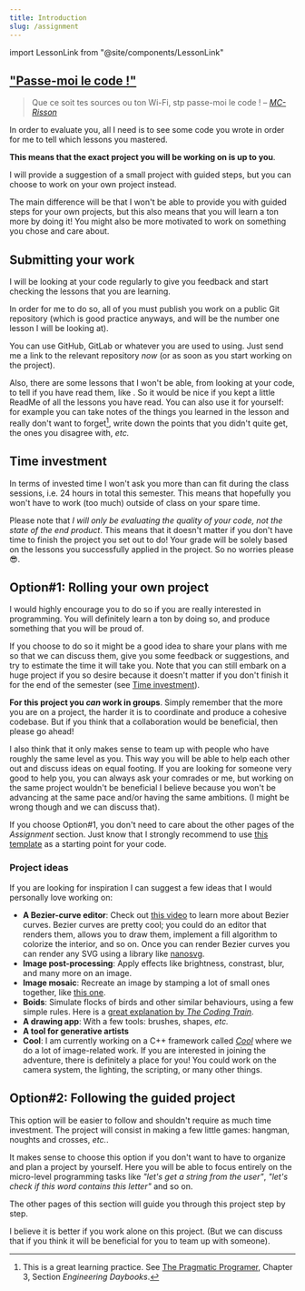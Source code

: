 ```yaml
---
title: Introduction
slug: /assignment
---
```

import LessonLink from "@site/components/LessonLink"

## ["Passe-moi le code !"](https://www.youtube.com/watch?v=59lC-XnPgBE&ab_channel=LaCineTech)

> Que ce soit tes sources ou ton Wi-Fi, stp passe-moi le code ! 
– [*MC-Risson*](https://www.youtube.com/watch?v=59lC-XnPgBE&ab_channel=LaCineTech)

In order to evaluate you, all I need is to see some code you wrote in order for me to tell which lessons you mastered.

**This means that the exact project you will be working on is up to you**.

I will provide a suggestion of a small project with guided steps, but you can choose to work on your own project instead.

The main difference will be that I won't be able to provide you with guided steps for your own projects, but this also means that you will learn a ton more by doing it! You might also be more motivated to work on something you chose and care about.

## Submitting your work

I will be looking at your code regularly to give you feedback and start checking the lessons that you are learning.

In order for me to do so, all of you must publish you work on a public Git repository (which is good practice anyways, and will be the number one lesson I will be looking at).

You can use GitHub, GitLab or whatever you are used to using. Just send me a link to the relevant repository *now* (or as soon as you start working on the project).

Also, there are some lessons that I won't be able, from looking at your code, to tell if you have read them, like <LessonLink slug="master-your-ide"/>. So it would be nice if you kept a little ReadMe of all the lessons you have read. You can also use it for yourself: for example you can take notes of the things you learned in the lesson and really don't want to forget[^1], write down the points that you didn't quite get, the ones you disagree with, *etc.*

[^1]: This is a great learning practice. See [The Pragmatic Programer](https://pragprog.com/titles/tpp20/the-pragmatic-programmer-20th-anniversary-edition/), Chapter 3, Section *Engineering Daybooks*.

## Time investment

In terms of invested time I won't ask you more than can fit during the class sessions, i.e. 24 hours in total this semester. This means that hopefully you won't have to work (too much) outside of class on your spare time.

Please note that *I will only be evaluating the quality of your code, not the state of the end product*. This means that it doesn't matter if you don't have time to finish the project you set out to do! Your grade will be solely based on the lessons you successfully applied in the project. So no worries please 😎.

## Option#1: Rolling your own project

I would highly encourage you to do so if you are really interested in programming. You will definitely learn a ton by doing so, and produce something that you will be proud of.

If you choose to do so it might be a good idea to share your plans with me so that we can discuss them, give you some feedback or suggestions, and try to estimate the time it will take you. Note that you can still embark on a huge project if you so desire because it doesn't matter if you don't finish it for the end of the semester (see [Time investment](#time-investment)).

**For this project you _can_ work in groups**. Simply remember that the more you are on a project, the harder it is to coordinate and produce a cohesive codebase. But if you think that a collaboration would be beneficial, then please go ahead!

I also think that it only makes sense to team up with people who have roughly the same level as you. This way you will be able to help each other out and discuss ideas on equal footing. If you are looking for someone very good to help you, you can always ask your comrades or me, but working on the same project wouldn't be beneficial I believe because you won't be advancing at the same pace and/or having the same ambitions. (I might be wrong though and we can discuss that).

If you choose Option#1, you don't need to care about the other pages of the *Assignment* section. Just know that I strongly recommend to use [this template](https://github.com/JulesFouchy/Simple-Cpp-Setup) as a starting point for your code.

### Project ideas

If you are looking for inspiration I can suggest a few ideas that I would personally love working on:

 - **A Bezier-curve editor**: Check out [this video](https://youtu.be/aVwxzDHniEw) to learn more about Bezier curves. Bezier curves are pretty cool; you could do an editor that renders them, allows you to draw them, implement a fill algorithm to colorize the interior, and so on. Once you can render Bezier curves you can render any SVG using a library like [nanosvg](https://github.com/memononen/nanosvg).
 - **Image post-processing**: Apply effects like brightness, constrast, blur, and many more on an image.
 - **Image mosaic**: Recreate an image by stamping a lot of small ones together, like [this one](https://blenderartists.org/t/mosaic-image-generator-program/596903).
 - **Boids**: Simulate flocks of birds and other similar behaviours, using a few simple rules. Here is a [great explanation by *The Coding Train*](https://youtu.be/P_xJMH8VvAE?list=PLRqwX-V7Uu6ZV4yEcW3uDwOgGXKUUsPOM).
 - **A drawing app**: With a few tools: brushes, shapes, *etc.*
 - **A tool for generative artists**
 - **Cool**: I am currently working on a C++ framework called [*Cool*](https://coollibs.github.io/home/) where we do a lot of image-related work. If you are interested in joining the adventure, there is definitely a place for you! You could work on the camera system, the lighting, the scripting, or many other things.

## Option#2: Following the guided project

This option will be easier to follow and shouldn't require as much time investment. The project will consist in making a few little games: hangman, noughts and crosses, *etc.*.

It makes sense to choose this option if you don't want to have to organize and plan a project by yourself. Here you will be able to focus entirely on the micro-level programming tasks like *"let's get a string from the user"*, *"let's check if this word contains this letter"* and so on.

The other pages of this section will guide you through this project step by step.

I believe it is better if you work alone on this project. (But we can discuss that if you think it will be beneficial for you to team up with someone).